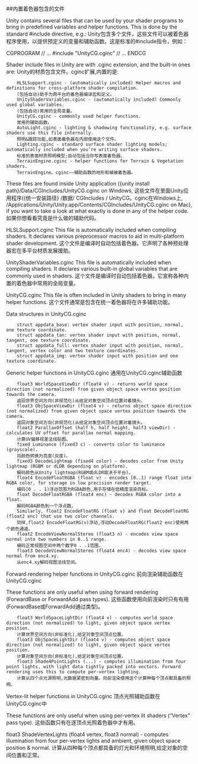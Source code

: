 ##内置着色器包含的文件

Unity contains several files that can be used by your shader programs to bring in predefined variables and helper functions. This is done by the standard #include directive, e.g.:
Unity包含多个文件，这些文件可以被着色器程序使用，以提供预定义的变量和辅助函数。这是标准的#include指令，例如：

CGPROGRAM
// ...
#include "UnityCG.cginc"
// ...
ENDCG

Shader include files in Unity are with .cginc extension, and the built-in ones are:
Unity的材质包含文件。cginc扩展,内置的是:

		HLSLSupport.cginc - (automatically included) Helper macros and definitions for cross-platform shader compilation.
		(包括自动)助手为跨平台的着色器编译宏和定义。
		UnityShaderVariables.cginc - (automatically included) Commonly used global variables.
		(包括自动)常用的全局变量。
		UnityCG.cginc - commonly used helper functions.
		常用的辅助函数。
		AutoLight.cginc - lighting & shadowing functionality, e.g. surface shaders use this file internally.
		照明&跟踪功能,如表面着色器在内部使用这个文件。
		Lighting.cginc - standard surface shader lighting models; automatically included when you’re writing surface shaders.
		标准的表面材质照明模型;自动包括当你写表面着色器。
		TerrainEngine.cginc - helper functions for Terrain & Vegetation shaders.
		TerrainEngine。cginc——辅助函数的地形和植被着色器。

These files are found inside Unity application ({unity install path}/Data/CGIncludes/UnityCG.cginc on Windows,
这些文件在里面Unity应用程序({统一安装路径} /数据/ CGIncludes / UnityCG。cginc在Windows上,
/Applications/Unity/Unity.app/Contents/CGIncludes/UnityCG.cginc on Mac), if you want to take a look at what exactly is done in any of the helper code.
如果你想看看究竟是什么做的辅助代码。

HLSLSupport.cginc
This file is automatically included when compiling shaders. It declares various preprocessor macros to aid in multi-platform shader development.
这个文件是编译时自动包括着色器。它声明了各种预处理器宏在多平台材质发展援助。

UnityShaderVariables.cginc
This file is automatically included when compiling shaders. It declares various built-in global variables that are commonly used in shaders.
这个文件是编译时自动包括着色器。它宣称各种内置的着色器中常用的全局变量。

UnityCG.cginc
This file is often included in Unity shaders to bring in many helper functions.
这个文件通常是包含在统一着色器将在许多辅助功能。

Data structures in UnityCG.cginc

		struct appdata_base: vertex shader input with position, normal, one texture coordinate.
		struct appdata_tan: vertex shader input with position, normal, tangent, one texture coordinate.
		struct appdata_full: vertex shader input with position, normal, tangent, vertex color and two texture coordinates.
		struct appdata_img: vertex shader input with position and one texture coordinate.

Generic helper functions in UnityCG.cginc
通用在UnityCG.cginc辅助函数

		float3 WorldSpaceViewDir (float4 v) - returns world space direction (not normalized) from given object space vertex position towards the camera.
		返回世界空间方向(非规范化)从给定对象空间顶点位置对着镜头。
		float3 ObjSpaceViewDir (float4 v) - returns object space direction (not normalized) from given object space vertex position towards the camera.
		返回对象空间方向(非规范化)从给定对象空间顶点位置对着镜头。
		float2 ParallaxOffset (half h, half height, half3 viewDir) - calculates UV offset for parallax normal mapping.
		计算UV偏移视差法线贴图。
		fixed Luminance (fixed3 c) - converts color to luminance (grayscale).
		将颜色转换为亮度(灰度)。
		fixed3 DecodeLightmap (fixed4 color) - decodes color from Unity lightmap (RGBM or dLDR depending on platform).
		解码颜色从Unity lightmap(RGBM或dLDR取决于平台)。
		float4 EncodeFloatRGBA (float v) - encodes [0..1) range float into RGBA color, for storage in low precision render target.
		编码[0 . . 1)浮动范围为RGBA颜色,用于存储在低精度渲染目标。
		float DecodeFloatRGBA (float4 enc) - decodes RGBA color into a float.
		解码RGBA颜色到一个浮点数。
		Similarly, float2 EncodeFloatRG (float v) and float DecodeFloatRG (float2 enc) that use two color channels.
		同样,float2 EncodeFloatRG(v)浮动,浮动DecodeFloatRG(float2 enc)使用两个颜色通道。
		float2 EncodeViewNormalStereo (float3 n) - encodes view space normal into two numbers in 0..1 range.
		编码正常视图空间中两个数字0 . .1范围。
		float3 DecodeViewNormalStereo (float4 enc4) - decodes view space normal from enc4.xy.
		从enc4.xy解码视图法线空间。

Forward rendering helper functions in UnityCG.cginc
前向渲染辅助函数在UnityCG.cginc

These functions are only useful when using forward rendering (ForwardBase or ForwardAdd pass types).
这些函数使用向前渲染时只有有用(ForwardBase或ForwardAdd通过类型)。

		float3 WorldSpaceLightDir (float4 v) - computes world space direction (not normalized) to light, given object space vertex position.
		计算世界空间方向(非标准化),给定对象空间顶点位置。
		float3 ObjSpaceLightDir (float4 v) - computes object space direction (not normalized) to light, given object space vertex position.
		计算对象空间方向(非标准化),给定对象空间顶点位置。
		float3 Shade4PointLights (...) - computes illumination from four point lights, with light data tightly packed into vectors. Forward rendering uses this to compute per-vertex lighting.
		计算从四个点光源照明,光数据紧密到向量。向前渲染使用这个计算种每个顶点都具备的照明。

Vertex-lit helper functions in UnityCG.cginc
顶点光照辅助函数在UnityCG.cginc中

These functions are only useful when using per-vertex lit shaders (“Vertex” pass type).
这些函数只有在逐顶点光照着色器中才有用。

float3 ShadeVertexLights (float4 vertex, float3 normal) - computes illumination from four per-vertex lights and ambient, given object space position & normal.
计算从四种每个顶点都具备的灯光和环境照明,给定对象的空间位置和正常。








